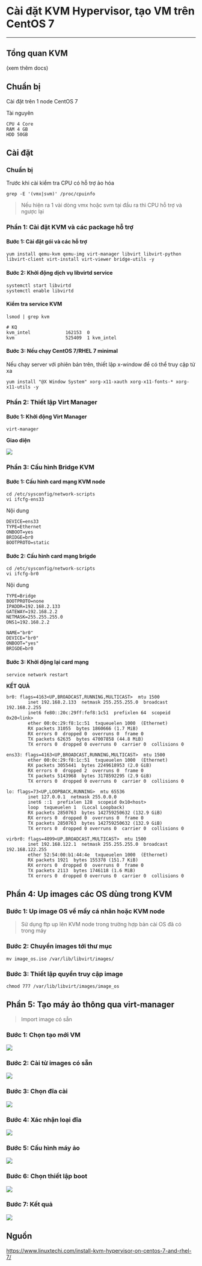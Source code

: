 # Cài đặt KVM Hypervisor, tạo VM trên CentOS 7
---
## Tổng quan KVM
(xem thêm docs)
## Chuẩn bị
Cài đặt trên 1 node CentOS 7

Tài nguyên
```
CPU 4 Core
RAM 4 GB
HDD 50GB
```
## Cài đặt
### Chuẩn bị
Trước khi cài kiểm tra CPU có hỗ trợ ảo hóa
```
grep -E '(vmx|svm)' /proc/cpuinfo
```
> Nếu hiện ra 1 vài dòng vmx hoặc svm tại đầu ra thì CPU hỗ trợ và ngược lại

### Phần 1: Cài đặt KVM và các package hỗ trợ
#### Bước 1: Cài đặt gói và các hỗ trợ
```
yum install qemu-kvm qemu-img virt-manager libvirt libvirt-python libvirt-client virt-install virt-viewer bridge-utils -y
```
#### Bước 2: Khởi động dịch vụ libvirtd service
```
systemctl start libvirtd
systemctl enable libvirtd
```
#### Kiểm tra service KVM
```
lsmod | grep kvm

# KQ
kvm_intel             162153  0
kvm                   525409  1 kvm_intel
```
#### Bước 3: Nếu chạy CentOS 7/RHEL 7 minimal
Nếu chạy server với phiên bản trên, thiết lập x-window để có thể truy cập từ xa

```
yum install "@X Window System" xorg-x11-xauth xorg-x11-fonts-* xorg-x11-utils -y
```

### Phần 2: Thiết lập Virt Manager
#### Bước 1: Khởi động Virt Manager
```
virt-manager
```
__Giao diện__

![](../images/install-kvm-1.png)
### Phần 3: Cấu hình Bridge KVM
#### Bước 1: Cấu hình card mạng KVM node
```
cd /etc/sysconfig/network-scripts
vi ifcfg-ens33
```
Nội dung
```
DEVICE=ens33
TYPE=Ethernet
ONBOOT=yes
BRIDGE=br0
BOOTPROTO=static
```
#### Bước 2: Cấu hình card mạng brigde
```
cd /etc/sysconfig/network-scripts
vi ifcfg-br0
```
Nội dung
```
TYPE=Bridge
BOOTPROTO=none
IPADDR=192.168.2.133
GATEWAY=192.168.2.2
NETMASK=255.255.255.0
DNS1=192.168.2.2

NAME="br0"
DEVICE="br0"
ONBOOT="yes"
BRIGDE=br0

```
#### Bước 3: Khởi động lại card mạng
```
service network restart
```
__KẾT QUẢ__
```
br0: flags=4163<UP,BROADCAST,RUNNING,MULTICAST>  mtu 1500
        inet 192.168.2.133  netmask 255.255.255.0  broadcast 192.168.2.255
        inet6 fe80::20c:29ff:fef8:1c51  prefixlen 64  scopeid 0x20<link>
        ether 00:0c:29:f8:1c:51  txqueuelen 1000  (Ethernet)
        RX packets 31055  bytes 1860666 (1.7 MiB)
        RX errors 0  dropped 0  overruns 0  frame 0
        TX packets 62635  bytes 47007858 (44.8 MiB)
        TX errors 0  dropped 0 overruns 0  carrier 0  collisions 0

ens33: flags=4163<UP,BROADCAST,RUNNING,MULTICAST>  mtu 1500
        ether 00:0c:29:f8:1c:51  txqueuelen 1000  (Ethernet)
        RX packets 3055441  bytes 2249618953 (2.0 GiB)
        RX errors 0  dropped 2  overruns 0  frame 0
        TX packets 5143968  bytes 3178592295 (2.9 GiB)
        TX errors 0  dropped 0 overruns 0  carrier 0  collisions 0

lo: flags=73<UP,LOOPBACK,RUNNING>  mtu 65536
        inet 127.0.0.1  netmask 255.0.0.0
        inet6 ::1  prefixlen 128  scopeid 0x10<host>
        loop  txqueuelen 1  (Local Loopback)
        RX packets 2850763  bytes 142759250632 (132.9 GiB)
        RX errors 0  dropped 0  overruns 0  frame 0
        TX packets 2850763  bytes 142759250632 (132.9 GiB)
        TX errors 0  dropped 0 overruns 0  carrier 0  collisions 0

virbr0: flags=4099<UP,BROADCAST,MULTICAST>  mtu 1500
        inet 192.168.122.1  netmask 255.255.255.0  broadcast 192.168.122.255
        ether 52:54:00:b1:44:4e  txqueuelen 1000  (Ethernet)
        RX packets 1921  bytes 155378 (151.7 KiB)
        RX errors 0  dropped 0  overruns 0  frame 0
        TX packets 2113  bytes 1746118 (1.6 MiB)
        TX errors 0  dropped 0 overruns 0  carrier 0  collisions 0
```

## Phần 4: Up images các OS dùng trong KVM
### Bước 1: Up image OS về mấy cá nhân hoặc KVM node
> Sử dụng ftp up lên KVM node trong trường hợp bản cài OS đã có trong máy
### Bước 2: Chuyển images tới thư mục
```
mv image_os.iso /var/lib/libvirt/images/
```
### Bước 3: Thiết lập quyền truy cập image
```
chmod 777 /var/lib/libvirt/images/image_os
```

## Phần 5: Tạo máy ảo thông qua virt-manager
> Import image có sẵn
### Bước 1: Chọn tạo mới VM
![](../images/install-kvm-2.png)
### Bước 2: Cài từ images có sẵn
![](../images/install-kvm-3.png)
### Bước 3: Chọn đĩa cài
![](../images/install-kvm-4.png)
### Bước 4: Xác nhận loại đĩa
![](../images/install-kvm-5.png)
### Bước 5: Cấu hình máy ảo
![](../images/install-kvm-6.png)
### Bước 6: Chọn thiết lập boot
![](../images/install-kvm-7.png)
### Bước 7: Kết quả
![](../images/install-kvm-8.png)


## Nguồn
https://www.linuxtechi.com/install-kvm-hypervisor-on-centos-7-and-rhel-7/
